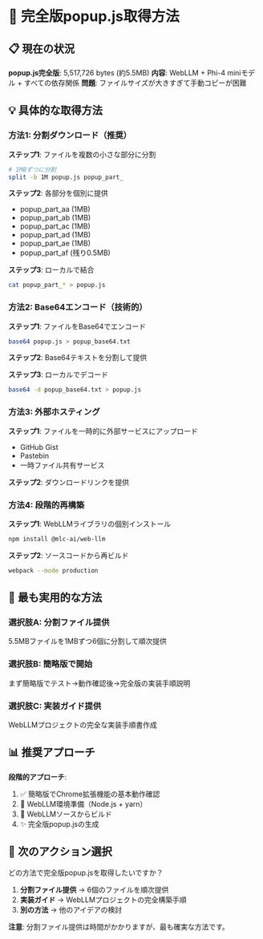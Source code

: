 # 🚨 完全版popup.js取得方法

## 📋 現在の状況

**popup.js完全版**: 5,517,726 bytes (約5.5MB)
**内容**: WebLLM + Phi-4 miniモデル + すべての依存関係
**問題**: ファイルサイズが大きすぎて手動コピーが困難

## 💡 具体的な取得方法

### 方法1: 分割ダウンロード（推奨）

**ステップ1**: ファイルを複数の小さな部分に分割
```bash
# 1MBずつに分割
split -b 1M popup.js popup_part_
```

**ステップ2**: 各部分を個別に提供
- popup_part_aa (1MB)
- popup_part_ab (1MB) 
- popup_part_ac (1MB)
- popup_part_ad (1MB)
- popup_part_ae (1MB)
- popup_part_af (残り0.5MB)

**ステップ3**: ローカルで結合
```bash
cat popup_part_* > popup.js
```

### 方法2: Base64エンコード（技術的）

**ステップ1**: ファイルをBase64でエンコード
```bash
base64 popup.js > popup_base64.txt
```

**ステップ2**: Base64テキストを分割して提供

**ステップ3**: ローカルでデコード
```bash
base64 -d popup_base64.txt > popup.js
```

### 方法3: 外部ホスティング

**ステップ1**: ファイルを一時的に外部サービスにアップロード
- GitHub Gist
- Pastebin
- 一時ファイル共有サービス

**ステップ2**: ダウンロードリンクを提供

### 方法4: 段階的再構築

**ステップ1**: WebLLMライブラリの個別インストール
```bash
npm install @mlc-ai/web-llm
```

**ステップ2**: ソースコードから再ビルド
```bash
webpack --mode production
```

## 🎯 最も実用的な方法

### 選択肢A: 分割ファイル提供
5.5MBファイルを1MBずつ6個に分割して順次提供

### 選択肢B: 簡略版で開始
まず簡略版でテスト→動作確認後→完全版の実装手順説明

### 選択肢C: 実装ガイド提供  
WebLLMプロジェクトの完全な実装手順書作成

## 📊 推奨アプローチ

**段階的アプローチ**:
1. ✅ 簡略版でChrome拡張機能の基本動作確認
2. 🔄 WebLLM環境準備（Node.js + yarn）
3. 🚀 WebLLMソースからビルド
4. ✨ 完全版popup.jsの生成

## 🚀 次のアクション選択

どの方法で完全版popup.jsを取得したいですか？

1. **分割ファイル提供** → 6個のファイルを順次提供
2. **実装ガイド** → WebLLMプロジェクトの完全構築手順
3. **別の方法** → 他のアイデアの検討

**注意**: 分割ファイル提供は時間がかかりますが、最も確実な方法です。